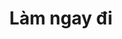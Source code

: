 ﻿---
layout: posts_by_category
categories: do_it_now
title: Làm ngay đi
permalink: /category/do_it_now
---